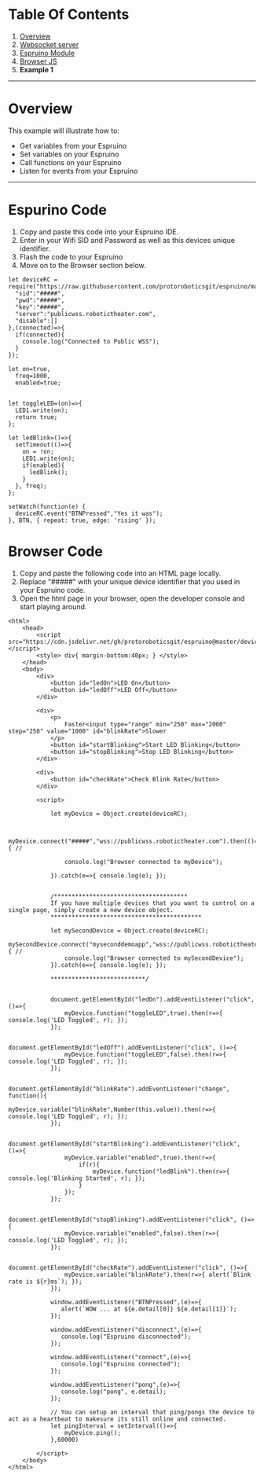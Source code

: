 # Table Of Contents
 1. [Overview](https://github.com/protoroboticsgit/espruino/blob/master/devicerc/readme.md)
 2. [Websocket server](https://github.com/protoroboticsgit/espruino/blob/master/devicerc/readme_server.md)
 3. [Espruino Module](https://github.com/protoroboticsgit/espruino/blob/master/devicerc/readme_espruino.md)
 4. [Browser JS](https://github.com/protoroboticsgit/espruino/blob/master/devicerc/readme_browser.md)
 5. **Example 1**

----------------------------------------------

# Overview

This example will illustrate how to:

 - Get variables from your Espruino
 - Set variables on your Espruino
 - Call functions on your Espruino
 - Listen for events from your Espruino

----------------------------------------------

# Espurino Code

 1. Copy and paste this code into your Espruino IDE.
 2. Enter in your Wifi SID and Password as well as this devices unique identifier.
 3. Flash the code to your Espruino
 4. Move on to the Browser section below. 

```
let deviceRC = require("https://raw.githubusercontent.com/protoroboticsgit/espruino/master/devicerc/src/device/devicerc.js").connect({
  "sid":"#####",
  "pwd":"#####",
  "key":"#####",
  "server":"publicwss.robotictheater.com",
  "disable":[]
},(connected)=>{
  if(connected){
    console.log("Connected to Public WSS");
  }
});

let on=true,
  freq=1000,
  enabled=true;


let toggleLED=(on)=>{
  LED1.write(on);
  return true;
};
    
let ledBlink=()=>{
  setTimeout(()=>{
    on = !on;
    LED1.write(on);
    if(enabled){
      ledBlink();
    }
  }, freq);
};

setWatch(function(e) {
  deviceRC.event("BTNPressed","Yes it was");
}, BTN, { repeat: true, edge: 'rising' });

```

# Browser Code

 1. Copy and paste the following code into an HTML page locally.
 2. Replace "#####" with your unique device identifier that you used in your Espruino code.
 3. Open the html page in your browser, open the developer console and start playing around. 

```
<html>
    <head>
        <script src="https://cdn.jsdelivr.net/gh/protoroboticsgit/espruino@master/devicerc/src/browser/devicerc.min.js"></script>
        <style> div{ margin-bottom:40px; } </style>
    </head>
    <body>
        <div>
            <button id="ledOn">LED On</button>
            <button id="ledOff">LED Off</button>
        </div>
        
        <div>
            <p>
                Faster<input type="range" min="250" max="2000" step="250" value="1000" id="blinkRate">Slower
            </p>
            <button id="startBlinking">Start LED Blinking</button>
            <button id="stopBlinking">Stop LED Blinking</button>
        </div>

        <div>
            <button id="checkRate">Check Blink Rate</button>
        </div>
        
        <script>
            
            let myDevice = Object.create(deviceRC);
            

            myDevice.connect("#####","wss://publicwss.robotictheater.com").then(()=>{ //

                console.log("Browser connected to myDevice");

            }).catch(e=>{ console.log(e); });

           
            /**************************************
            If you have multiple devices that you want to control on a single page, simply create a new device object.
            *******************************************

            let mySecondDevice = Object.create(deviceRC);
            mySecondDevice.connect("myseconddemoapp","wss://publicwss.robotictheater.com").then(()=>{ //
                console.log("Browser connected to mySecondDevice");
            }).catch(e=>{ console.log(e); });

            ***************************/

           
            document.getElementById("ledOn").addEventListener("click", ()=>{
                myDevice.function("toggleLED",true).then(r=>{ console.log('LED Toggled', r); });
            });

            document.getElementById("ledOff").addEventListener("click", ()=>{
                myDevice.function("toggleLED",false).then(r=>{ console.log('LED Toggled', r); });
            });

            document.getElementById("blinkRate").addEventListener("change", function(){
                myDevice.variable("blinkRate",Number(this.value)).then(r=>{ console.log('LED Toggled', r); });
            });

            document.getElementById("startBlinking").addEventListener("click", ()=>{                
                myDevice.variable("enabled",true).then(r=>{
                    if(r){
                        myDevice.function("ledBlink").then(r=>{ console.log('Blinking Started', r); });
                    }
                });
            });

            document.getElementById("stopBlinking").addEventListener("click", ()=>{                
                myDevice.variable("enabled",false).then(r=>{ console.log('LED Toggled', r); });
            });

            document.getElementById("checkRate").addEventListener("click", ()=>{                
                myDevice.variable("blinkRate").then(r=>{ alert(`Blink rate is ${r}ms`); });
            });

            window.addEventListener("BTNPressed",(e)=>{
               alert(`WOW ... at ${e.detail[0]} ${e.detail[1]}`);
            });

            window.addEventListener("disconnect",(e)=>{
               console.log("Espruino disconnected");
            });

            window.addEventListener("connect",(e)=>{
               console.log("Espruino connected");
            });

            window.addEventListener("pong",(e)=>{
               console.log("pong", e.detail);
            });

            // You can setup an interval that ping/pongs the device to act as a heartbeat to makesure its still online and connected.
            let pingInterval = setInterval(()=>{
                myDevice.ping();
            },60000)

        </script>
    </body>
</html>

```
